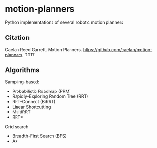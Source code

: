 # motion-planners
Python implementations of several robotic motion planners

## Citation

Caelan Reed Garrett. Motion Planners. https://github.com/caelan/motion-planners. 2017.

## Algorithms

Sampling-based:
* Probabilistic Roadmap (PRM)
* Rapidly-Exploring Random Tree (RRT)
* RRT-Connect (BiRRT)
* Linear Shortcutting
* MultiRRT
* RRT*

Grid search
* Breadth-First Search (BFS)
* A*
